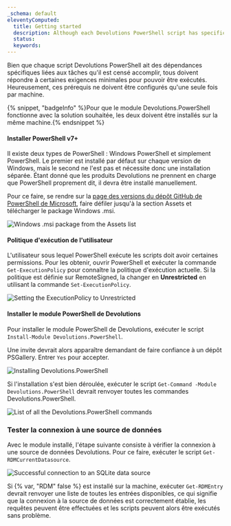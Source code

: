 ```yaml
---
_schema: default
eleventyComputed:
  title: Getting started
  description: Although each Devolutions PowerShell script has specific dependencies related to the tasks it is meant to carry out, all must meet certain minimum requirements in order to be executed at all. Luckily, these prerequisites only need to be configured once per machine.
  status:
  keywords:
---
```

Bien que chaque script Devolutions PowerShell ait des dépendances spécifiques liées aux tâches qu'il est censé accomplir, tous doivent répondre à certaines exigences minimales pour pouvoir être exécutés. Heureusement, ces prérequis ne doivent être configurés qu'une seule fois par machine.

{% snippet, "badgeInfo" %}Pour que le module Devolutions.PowerShell fonctionne avec la solution souhaitée, les deux doivent être installés sur la même machine.{% endsnippet %}

#### Installer PowerShell v7+

Il existe deux types de PowerShell : Windows PowerShell et simplement PowerShell. Le premier est installé par défaut sur chaque version de Windows, mais le second ne l'est pas et nécessite donc une installation séparée. Étant donné que les produits Devolutions ne prennent en charge que PowerShell proprement dit, il devra être installé manuellement.

Pour ce faire, se rendre sur la [page des versions du dépôt GitHub de PowerShell de Microsoft](https://github.com/PowerShell/PowerShell/releases), faire défiler jusqu'à la section Assets et télécharger le package Windows .msi.

![Windows .msi package from the Assets list](https://cdnweb.devolutions.net/docs/INTERFACE4042.png "Windows .msi package from the Assets list")

#### Politique d'exécution de l'utilisateur

L'utilisateur sous lequel PowerShell exécute les scripts doit avoir certaines permissions. Pour les obtenir, ouvrir PowerShell et exécuter la commande `Get-ExecutionPolicy` pour connaître la politique d'exécution actuelle. Si la politique est définie sur RemoteSigned, la changer en **Unrestricted** en utilisant la commande `Set-ExecutionPolicy`.

![Setting the ExecutionPolicy to Unrestricted](https://cdnweb.devolutions.net/docs/INTERFACE4045.png "Setting the ExecutionPolicy to Unrestricted")

#### Installer le module PowerShell de Devolutions

Pour installer le module PowerShell de Devolutions, exécuter le script `Install-Module Devolutions.PowerShell`.

Une invite devrait alors apparaître demandant de faire confiance à un dépôt PSGallery. Entrer `Yes` pour accepter.

![Installing Devolutions.PowerShell](https://cdnweb.devolutions.net/docs/INTERFACE4046.png "Installing Devolutions.PowerShell")

Si l'installation s'est bien déroulée, exécuter le script `Get-Command -Module Devolutions.PowerShell` devrait renvoyer toutes les commandes Devolutions.PowerShell.

![List of all the Devolutions.PowerShell commands](https://cdnweb.devolutions.net/docs/INTERFACE4048.png "List of all the Devolutions.PowerShell commands")

### Tester la connexion à une source de données

Avec le module installé, l'étape suivante consiste à vérifier la connexion à une source de données Devolutions. Pour ce faire, exécuter le script `Get-RDMCurrentDatasource`.

![Successful connection to an SQLite data source](https://cdnweb.devolutions.net/docs/INTERFACE4047.png "Successful connection to an SQLite data source")

Si {% var, "RDM" false %} est installé sur la machine, exécuter `Get-RDMEntry` devrait renvoyer une liste de toutes les entrées disponibles, ce qui signifie que la connexion à la source de données est correctement établie, les requêtes peuvent être effectuées et les scripts peuvent alors être exécutés sans problème.
